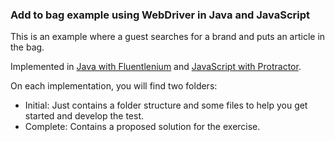 ### Add to bag example using WebDriver in Java and JavaScript

This is an example where a guest searches for a brand and puts an article in the bag.

Implemented in [Java with Fluentlenium](https://github.com/diemol/frontend_testing/tree/master/add-item-to-shopping-cart/java-fluentlenium)
and [JavaScript with Protractor](https://github.com/diemol/frontend_testing/tree/master/add-item-to-shopping-cart/js-protractor).

On each implementation, you will find two folders:
* Initial: Just contains a folder structure and some files to help you get started and develop the test.
* Complete: Contains a proposed solution for the exercise.
